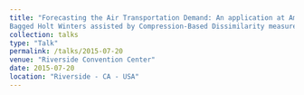 ```yaml
---
title: "Forecasting the Air Transportation Demand: An application at Amsterdam Schiphol Airport using
Bagged Holt Winters assisted by Compression-Based Dissimilarity measure"
collection: talks
type: "Talk"
permalink: /talks/2015-07-20
venue: "Riverside Convention Center"
date: 2015-07-20
location: "Riverside - CA - USA"
---
```

